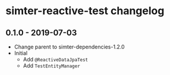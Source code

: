 # simter-reactive-test changelog

## 0.1.0 - 2019-07-03

- Change parent to simter-dependencies-1.2.0
- Initial
    - Add `@ReactiveDataJpaTest`
    - Add `TestEntityManager`